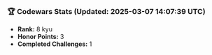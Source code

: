 ### 🏆 Codewars Stats (Updated: 2025-03-07 14:07:39 UTC)

- **Rank:** 8 kyu
- **Honor Points:** 3
- **Completed Challenges:** 1
